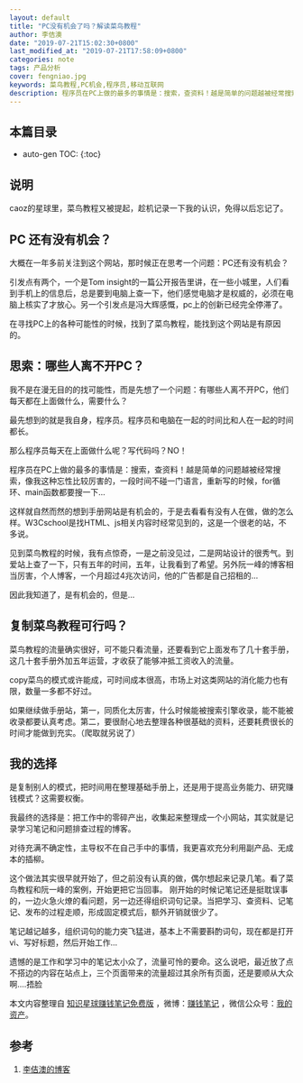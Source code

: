 ```yaml
---
layout: default
title: "PC没有机会了吗？解读菜鸟教程"
author: 李佶澳
date: "2019-07-21T15:02:30+0800"
last_modified_at: "2019-07-21T17:58:09+0800"
categories: note
tags: 产品分析
cover: fengniao.jpg
keywords: 菜鸟教程,PC机会,程序员,移动互联网
description: 程序员在PC上做的最多的事情是：搜索，查资料！越是简单的问题越被经常搜索，几十套手册外加五年运营，才收获了能够冲抵工资收入的流量
---
```


## 本篇目录

* auto-gen TOC:
{:toc}

## 说明

caoz的星球里，菜鸟教程又被提起，趁机记录一下我的认识，免得以后忘记了。

## PC 还有没有机会？

大概在一年多前关注到这个网站，那时候正在思考一个问题：PC还有没有机会？

引发点有两个，一个是Tom insight的一篇公开报告里讲，在一些小城里，人们看到手机上的信息后，总是要到电脑上查一下，他们感觉电脑才是权威的，必须在电脑上核实了才放心。另一个引发点是冯大辉感慨，pc上的创新已经完全停滞了。

在寻找PC上的各种可能性的时候，找到了菜鸟教程，能找到这个网站是有原因的。

## 思索：哪些人离不开PC？

我不是在漫无目的的找可能性，而是先想了一个问题：有哪些人离不开PC，他们每天都在上面做什么，需要什么？

最先想到的就是我自身，程序员。程序员和电脑在一起的时间比和人在一起的时间都长。

那么程序员每天在上面做什么呢？写代码吗？NO！

程序员在PC上做的最多的事情是：搜索，查资料！越是简单的问题越被经常搜索，像我这种忘性比较厉害的，一段时间不碰一门语言，重新写的时候，for循环、main函数都要搜一下...

这样就自然而然的想到手册网站是有机会的，于是去看看有没有人在做，做的怎么样。W3Cschool是找HTML、js相关内容时经常见到的，这是一个很老的站，不多说。

见到菜鸟教程的时候，我有点惊奇，一是之前没见过，二是网站设计的很秀气。到爱站上查了一下，只有五年的时间，五年，让我看到了希望。另外阮一峰的博客相当厉害，个人博客，一个月超过4兆次访问，他的广告都是自己招租的...

因此我知道了，是有机会的，但是...

## 复制菜鸟教程可行吗？

菜鸟教程的流量确实很好，可不能只看流量，还要看到它上面发布了几十套手册，这几十套手册外加五年运营，才收获了能够冲抵工资收入的流量。

copy菜鸟的模式或许能成，可时间成本很高，市场上对这类网站的消化能力也有限，数量一多都不好过。

如果继续做手册站，第一，同质化太厉害，什么时候能被搜索引擎收录，能不能被收录都要认真考虑。第二，要很耐心地去整理各种很基础的资料，还要耗费很长的时间才能做到充实。（爬取就另说了）

## 我的选择

是复制别人的模式，把时间用在整理基础手册上，还是用于提高业务能力、研究赚钱模式？这需要权衡。

我最终的选择是：把工作中的零碎产出，收集起来整理成一个小网站，其实就是记录学习笔记和问题排查过程的博客。

对待充满不确定性，主导权不在自己手中的事情，我更喜欢充分利用副产品、无成本的插柳。

这个做法其实很早就开始了，但之前没有认真的做，偶尔想起来记录几笔。看了菜鸟教程和阮一峰的案例，开始更把它当回事。
刚开始的时候记笔记还是挺耽误事的，一边火急火燎的看问题，另一边还得组织词句记录。当把学习、查资料、记笔记、发布的过程走顺，形成固定模式后，额外开销就很少了。

笔记越记越多，组织词句的能力突飞猛进，基本上不需要斟酌词句，现在都是打开vi、写好标题，然后开始工作...

遗憾的是工作和学习中的笔记太小众了，流量可怜的要命。这么说吧，最近放了点不搭边的内容在站点上，三个页面带来的流量超过其余所有页面，还是要顺从大众啊....捂脸

本文内容整理自 [知识星球赚钱笔记免费版](https://t.zsxq.com/AIiAYfi) ，微博：[赚钱笔记](https://weibo.com/6876203019/profile?rightmod=1&wvr=6&mod=personinfo&is_all=1) ，微信公众号：[我的资产](https://www.lijiaocn.com/img/invest.jpg)。

## 参考

1. [李佶澳的博客][1]

[1]: https://www.lijiaocn.com "李佶澳的博客"


